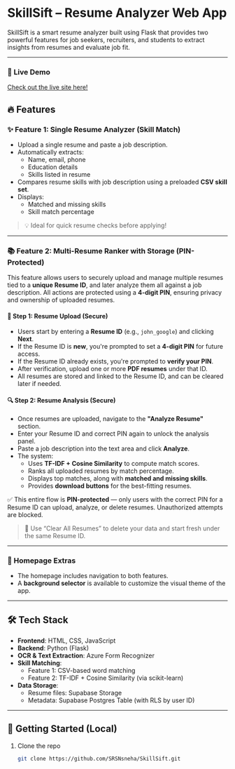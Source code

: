 # SkillSift – Resume Analyzer Web App

SkillSift is a smart resume analyzer built using Flask that provides two powerful features for job seekers, recruiters, and students to extract insights from resumes and evaluate job fit.

---
### 🚀 Live Demo

[Check out the live site here!](https://srsnsneha.github.io/SkillSift/)

## 🔥 Features

### ✨ Feature 1: Single Resume Analyzer (Skill Match)
- Upload a single resume and paste a job description.
- Automatically extracts:
  - Name, email, phone  
  - Education details  
  - Skills listed in resume
- Compares resume skills with job description using a preloaded **CSV skill set**.
- Displays:
  - Matched and missing skills  
  - Skill match percentage  

> 💡 Ideal for quick resume checks before applying!

---

### 📚 Feature 2: Multi-Resume Ranker with Storage (PIN-Protected)
This feature allows users to securely upload and manage multiple resumes tied to a **unique Resume ID**, and later analyze them all against a job description. All actions are protected using a **4-digit PIN**, ensuring privacy and ownership of uploaded resumes.

#### 🔐 Step 1: Resume Upload (Secure)
- Users start by entering a **Resume ID** (e.g., `john_google`) and clicking **Next**.
- If the Resume ID is **new**, you're prompted to set a **4-digit PIN** for future access.
- If the Resume ID already exists, you're prompted to **verify your PIN**.
- After verification, upload one or more **PDF resumes** under that ID.
- All resumes are stored and linked to the Resume ID, and can be cleared later if needed.

#### 🔍 Step 2: Resume Analysis (Secure)
- Once resumes are uploaded, navigate to the **"Analyze Resume"** section.
- Enter your Resume ID and correct PIN again to unlock the analysis panel.
- Paste a job description into the text area and click **Analyze**.
- The system:
  - Uses **TF-IDF + Cosine Similarity** to compute match scores.
  - Ranks all uploaded resumes by match percentage.
  - Displays top matches, along with **matched and missing skills**.
  - Provides **download buttons** for the best-fitting resumes.

✅ This entire flow is **PIN-protected** — only users with the correct PIN for a Resume ID can upload, analyze, or delete resumes. Unauthorized attempts are blocked.

> 📂 Use “Clear All Resumes” to delete your data and start fresh under the same Resume ID.

---

### 🎨 Homepage Extras
- The homepage includes navigation to both features.
- A **background selector** is available to customize the visual theme of the app.

---

## 🛠️ Tech Stack

- **Frontend**: HTML, CSS, JavaScript  
- **Backend**: Python (Flask)  
- **OCR & Text Extraction**: Azure Form Recognizer  
- **Skill Matching**:  
  - Feature 1: CSV-based word matching  
  - Feature 2: TF-IDF + Cosine Similarity (via scikit-learn)  
- **Data Storage**:  
  - Resume files: Supabase Storage  
  - Metadata: Supabase Postgres Table (with RLS by user ID)

---

## 🚀 Getting Started (Local)

1. Clone the repo  
   ```bash
   git clone https://github.com/SRSNsneha/SkillSift.git
